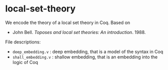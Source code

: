 # local-set-theory

We encode the theory of a local set theory in Coq.
Based on
* John Bell. _Toposes and local set theories: An introduction_. 1988.

File descriptions:
* `deep_embedding.v` : deep embedding, that is a model of the syntax in Coq
* `shall_embedding.v` : shallow embedding, that is an embedding into the logic of Coq